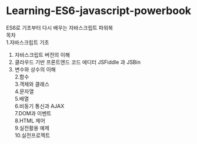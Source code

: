 # Learning-ES6-javascript-powerbook
ES6로 기초부터 다시 배우는 자바스크립트 파워북<br>
목차 <br>
1.자바스크립트 기초<br>
 1) 자바스크립트 버전의 이해<br>
 2) 클라우드 기반 프론트엔드 코드 에디터 JSFiddle 과 JSBin<br>
 3) 변수와 상수의 이해<br>
2.함수<br>
3.객체와 클래스<br>
4.문자열<br>
5.배열<br>
6.비동기 통신과 AJAX<br>
7.DOM과 이벤트<br>
8.HTML 제어<br>
9.실전활용 예제<br>
10.실전프로젝트